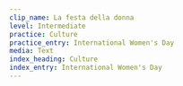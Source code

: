 ```yaml
---
clip_name: La festa della donna
level: Intermediate
practice: Culture
practice_entry: International Women's Day
media: Text
index_heading: Culture
index_entry: International Women's Day
---
```

